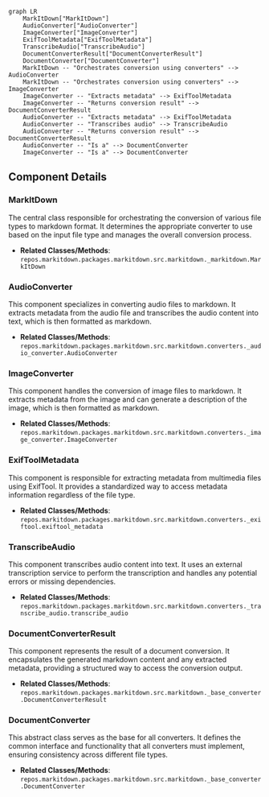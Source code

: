 ```mermaid
graph LR
    MarkItDown["MarkItDown"]
    AudioConverter["AudioConverter"]
    ImageConverter["ImageConverter"]
    ExifToolMetadata["ExifToolMetadata"]
    TranscribeAudio["TranscribeAudio"]
    DocumentConverterResult["DocumentConverterResult"]
    DocumentConverter["DocumentConverter"]
    MarkItDown -- "Orchestrates conversion using converters" --> AudioConverter
    MarkItDown -- "Orchestrates conversion using converters" --> ImageConverter
    ImageConverter -- "Extracts metadata" --> ExifToolMetadata
    ImageConverter -- "Returns conversion result" --> DocumentConverterResult
    AudioConverter -- "Extracts metadata" --> ExifToolMetadata
    AudioConverter -- "Transcribes audio" --> TranscribeAudio
    AudioConverter -- "Returns conversion result" --> DocumentConverterResult
    AudioConverter -- "Is a" --> DocumentConverter
    ImageConverter -- "Is a" --> DocumentConverter
```

## Component Details

### MarkItDown
The central class responsible for orchestrating the conversion of various file types to markdown format. It determines the appropriate converter to use based on the input file type and manages the overall conversion process.
- **Related Classes/Methods**: `repos.markitdown.packages.markitdown.src.markitdown._markitdown.MarkItDown`

### AudioConverter
This component specializes in converting audio files to markdown. It extracts metadata from the audio file and transcribes the audio content into text, which is then formatted as markdown.
- **Related Classes/Methods**: `repos.markitdown.packages.markitdown.src.markitdown.converters._audio_converter.AudioConverter`

### ImageConverter
This component handles the conversion of image files to markdown. It extracts metadata from the image and can generate a description of the image, which is then formatted as markdown.
- **Related Classes/Methods**: `repos.markitdown.packages.markitdown.src.markitdown.converters._image_converter.ImageConverter`

### ExifToolMetadata
This component is responsible for extracting metadata from multimedia files using ExifTool. It provides a standardized way to access metadata information regardless of the file type.
- **Related Classes/Methods**: `repos.markitdown.packages.markitdown.src.markitdown.converters._exiftool.exiftool_metadata`

### TranscribeAudio
This component transcribes audio content into text. It uses an external transcription service to perform the transcription and handles any potential errors or missing dependencies.
- **Related Classes/Methods**: `repos.markitdown.packages.markitdown.src.markitdown.converters._transcribe_audio.transcribe_audio`

### DocumentConverterResult
This component represents the result of a document conversion. It encapsulates the generated markdown content and any extracted metadata, providing a structured way to access the conversion output.
- **Related Classes/Methods**: `repos.markitdown.packages.markitdown.src.markitdown._base_converter.DocumentConverterResult`

### DocumentConverter
This abstract class serves as the base for all converters. It defines the common interface and functionality that all converters must implement, ensuring consistency across different file types.
- **Related Classes/Methods**: `repos.markitdown.packages.markitdown.src.markitdown._base_converter.DocumentConverter`
